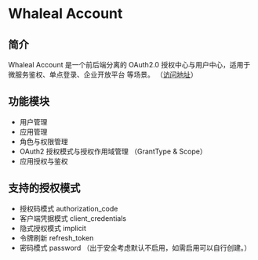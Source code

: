 # Whaleal Account

## 简介
Whaleal Account 是一个前后端分离的 OAuth2.0 授权中心与用户中心，适用于 微服务鉴权、单点登录、企业开放平台 等场景。
（[访问地址](https://account.whaleal.com)）

## 功能模块
* 用户管理
* 应用管理
* 角色与权限管理
* OAuth2 授权模式与授权作用域管理 （GrantType & Scope）
* 应用授权与鉴权

## 支持的授权模式
* 授权码模式 authorization_code
* 客户端凭据模式 client_credentials
* 隐式授权模式 implicit
* 令牌刷新 refresh_token
* 密码模式 password （出于安全考虑默认不启用，如需启用可以自行创建。）

